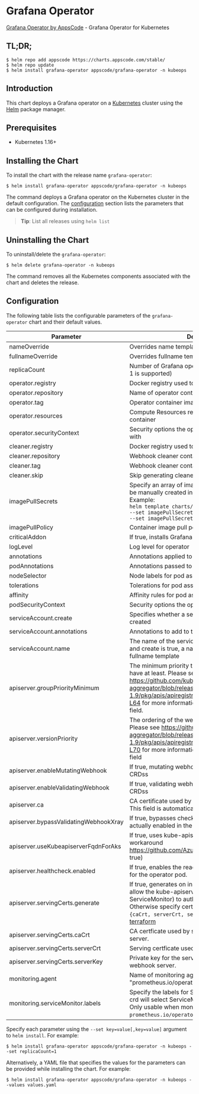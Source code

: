 # Grafana Operator

[Grafana Operator by AppsCode](https://github.com/open-viz/grafana-operator) - Grafana Operator for Kubernetes

## TL;DR;

```console
$ helm repo add appscode https://charts.appscode.com/stable/
$ helm repo update
$ helm install grafana-operator appscode/grafana-operator -n kubeops
```

## Introduction

This chart deploys a Grafana operator on a [Kubernetes](http://kubernetes.io) cluster using the [Helm](https://helm.sh) package manager.

## Prerequisites

- Kubernetes 1.16+

## Installing the Chart

To install the chart with the release name `grafana-operator`:

```console
$ helm install grafana-operator appscode/grafana-operator -n kubeops
```

The command deploys a Grafana operator on the Kubernetes cluster in the default configuration. The [configuration](#configuration) section lists the parameters that can be configured during installation.

> **Tip**: List all releases using `helm list`

## Uninstalling the Chart

To uninstall/delete the `grafana-operator`:

```console
$ helm delete grafana-operator -n kubeops
```

The command removes all the Kubernetes components associated with the chart and deletes the release.

## Configuration

The following table lists the configurable parameters of the `grafana-operator` chart and their default values.

|               Parameter               |                                                                                                                                                                            Description                                                                                                                                                                             |               Default               |
|---------------------------------------|--------------------------------------------------------------------------------------------------------------------------------------------------------------------------------------------------------------------------------------------------------------------------------------------------------------------------------------------------------------------|-------------------------------------|
| nameOverride                          | Overrides name template                                                                                                                                                                                                                                                                                                                                            | `""`                                |
| fullnameOverride                      | Overrides fullname template                                                                                                                                                                                                                                                                                                                                        | `""`                                |
| replicaCount                          | Number of Grafana operator replicas to create (only 1 is supported)                                                                                                                                                                                                                                                                                                | `1`                                 |
| operator.registry                     | Docker registry used to pull operator image                                                                                                                                                                                                                                                                                                                        | `appscode`                          |
| operator.repository                   | Name of operator container image                                                                                                                                                                                                                                                                                                                                   | `grafana-tools`                     |
| operator.tag                          | Operator container image tag                                                                                                                                                                                                                                                                                                                                       | `v0.0.1`                            |
| operator.resources                    | Compute Resources required by the operator container                                                                                                                                                                                                                                                                                                               | `{}`                                |
| operator.securityContext              | Security options the operator container should run with                                                                                                                                                                                                                                                                                                            | `{}`                                |
| cleaner.registry                      | Docker registry used to pull Webhook cleaner image                                                                                                                                                                                                                                                                                                                 | `appscode`                          |
| cleaner.repository                    | Webhook cleaner container image                                                                                                                                                                                                                                                                                                                                    | `kubectl`                           |
| cleaner.tag                           | Webhook cleaner container image tag                                                                                                                                                                                                                                                                                                                                | `v1.22`                             |
| cleaner.skip                          | Skip generating cleaner YAML                                                                                                                                                                                                                                                                                                                                       | `false`                             |
| imagePullSecrets                      | Specify an array of imagePullSecrets. Secrets must be manually created in the namespace. <br> Example: <br> `helm template charts/grafana-operator \` <br> `--set imagePullSecrets[0].name=sec0 \` <br> `--set imagePullSecrets[1].name=sec1`                                                                                                                      | `[]`                                |
| imagePullPolicy                       | Container image pull policy                                                                                                                                                                                                                                                                                                                                        | `IfNotPresent`                      |
| criticalAddon                         | If true, installs Grafana operator as critical addon                                                                                                                                                                                                                                                                                                               | `false`                             |
| logLevel                              | Log level for operator                                                                                                                                                                                                                                                                                                                                             | `3`                                 |
| annotations                           | Annotations applied to operator deployment                                                                                                                                                                                                                                                                                                                         | `{}`                                |
| podAnnotations                        | Annotations passed to operator pod(s).                                                                                                                                                                                                                                                                                                                             | `{}`                                |
| nodeSelector                          | Node labels for pod assignment                                                                                                                                                                                                                                                                                                                                     | `{"beta.kubernetes.io/os":"linux"}` |
| tolerations                           | Tolerations for pod assignment                                                                                                                                                                                                                                                                                                                                     | `[]`                                |
| affinity                              | Affinity rules for pod assignment                                                                                                                                                                                                                                                                                                                                  | `{}`                                |
| podSecurityContext                    | Security options the operator pod should run with.                                                                                                                                                                                                                                                                                                                 | `{"fsGroup":65535}`                 |
| serviceAccount.create                 | Specifies whether a service account should be created                                                                                                                                                                                                                                                                                                              | `true`                              |
| serviceAccount.annotations            | Annotations to add to the service account                                                                                                                                                                                                                                                                                                                          | `{}`                                |
| serviceAccount.name                   | The name of the service account to use. If not set and create is true, a name is generated using the fullname template                                                                                                                                                                                                                                             | ``                                  |
| apiserver.groupPriorityMinimum        | The minimum priority the webhook api group should have at least. Please see https://github.com/kubernetes/kube-aggregator/blob/release-1.9/pkg/apis/apiregistration/v1beta1/types.go#L58-L64 for more information on proper values of this field.                                                                                                                  | `10000`                             |
| apiserver.versionPriority             | The ordering of the webhook api inside of the group. Please see https://github.com/kubernetes/kube-aggregator/blob/release-1.9/pkg/apis/apiregistration/v1beta1/types.go#L66-L70 for more information on proper values of this field                                                                                                                               | `15`                                |
| apiserver.enableMutatingWebhook       | If true, mutating webhook is configured for Grafana CRDss                                                                                                                                                                                                                                                                                                          | `false`                             |
| apiserver.enableValidatingWebhook     | If true, validating webhook is configured for Grafana CRDss                                                                                                                                                                                                                                                                                                        | `false`                             |
| apiserver.ca                          | CA certificate used by the Kubernetes api server. This field is automatically assigned by the operator.                                                                                                                                                                                                                                                            | `not-ca-cert`                       |
| apiserver.bypassValidatingWebhookXray | If true, bypasses checks that validating webhook is actually enabled in the Kubernetes cluster.                                                                                                                                                                                                                                                                    | `false`                             |
| apiserver.useKubeapiserverFqdnForAks  | If true, uses kube-apiserver FQDN for AKS cluster to workaround https://github.com/Azure/AKS/issues/522 (default true)                                                                                                                                                                                                                                             | `true`                              |
| apiserver.healthcheck.enabled         | If true, enables the readiness and liveliness probes for the operator pod.                                                                                                                                                                                                                                                                                         | `false`                             |
| apiserver.servingCerts.generate       | If true, generates on install/upgrade the certs that allow the kube-apiserver (and potentially ServiceMonitor) to authenticate operators pods. Otherwise specify certs in `apiserver.servingCerts.{caCrt, serverCrt, serverKey}`. See also: [example terraform](https://github.com/searchlight/installer/blob/master/charts/grafana-operator/example-terraform.tf) | `true`                              |
| apiserver.servingCerts.caCrt          | CA certficate used by serving certificate of webhook server.                                                                                                                                                                                                                                                                                                       | `""`                                |
| apiserver.servingCerts.serverCrt      | Serving certficate used by webhook server.                                                                                                                                                                                                                                                                                                                         | `""`                                |
| apiserver.servingCerts.serverKey      | Private key for the serving certificate used by webhook server.                                                                                                                                                                                                                                                                                                    | `""`                                |
| monitoring.agent                      | Name of monitoring agent (either "prometheus.io/operator" or "prometheus.io/builtin")                                                                                                                                                                                                                                                                              | `"none"`                            |
| monitoring.serviceMonitor.labels      | Specify the labels for ServiceMonitor. Prometheus crd will select ServiceMonitor using these labels. Only usable when monitoring agent is `prometheus.io/operator`.                                                                                                                                                                                                | `{}`                                |


Specify each parameter using the `--set key=value[,key=value]` argument to `helm install`. For example:

```console
$ helm install grafana-operator appscode/grafana-operator -n kubeops --set replicaCount=1
```

Alternatively, a YAML file that specifies the values for the parameters can be provided while
installing the chart. For example:

```console
$ helm install grafana-operator appscode/grafana-operator -n kubeops --values values.yaml
```
